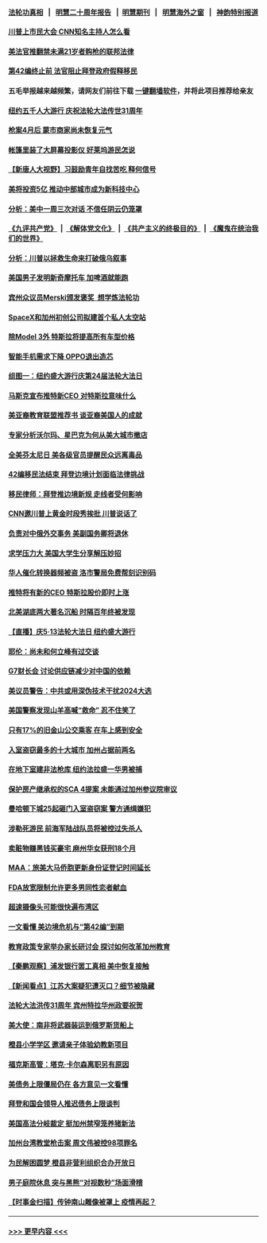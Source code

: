 #### [法轮功真相](https://github.com/gfw-breaker/truth/blob/master/README.md?t=0) &nbsp;&nbsp;|&nbsp;&nbsp; [明慧二十周年报告](https://github.com/gfw-breaker/mh-reports/blob/master/README.md?t=0) &nbsp;&nbsp;|&nbsp;&nbsp;[明慧期刊](https://github.com/gfw-breaker/mh-qikan) &nbsp;&nbsp;|&nbsp;&nbsp; [明慧海外之窗](https://github.com/gfw-breaker/mh-news/blob/master/README.md?t=0) &nbsp;&nbsp;|&nbsp;&nbsp; [神韵特别报道](https://github.com/gfw-breaker/mh-news/blob/master/shenyun.md?t=0)
#### [川普上市民大会 CNN知名主持人怎么看](../pages/nsc412/n13995100.md?t=05130943) 
#### [美法官推翻禁未满21岁者购枪的联邦法律](../pages/nsc412/n13995126.md?t=05130943) 
#### [第42编终止前 法官阻止拜登政府假释移民](../pages/nsc412/n13995077.md?t=05130943) 
#### 五毛举报越来越频繁，请网友们前往下载 [一键翻墙软件](https://github.com/gfw-breaker/ssr-accounts)，并将此项目推荐给亲友
#### [纽约五千人大游行 庆祝法轮大法传世31周年](../pages/nsc412/n13995110.md?t=05130943) 
#### [枪案4月后 蒙市商家尚未恢复元气](../pages/nsc412/n13995155.md?t=05130943) 
#### [帐篷里装了大屏幕投影仪 好莱坞游民怎说](../pages/nsc412/n13995127.md?t=05130943) 
#### [【新唐人大视野】习鼓励青年自找苦吃 释何信号](../pages/nsc412/n13995092.md?t=05130943) 
#### [美将投资5亿 推动中部城市成为新科技中心](../pages/nsc412/n13994999.md?t=05130943) 
#### [分析：美中一周三次对话 不信任阴云仍笼罩](../pages/nsc412/n13995004.md?t=05130943) 
#### [《九评共产党》](https://github.com/begood0513/9ping.md/blob/master/README.md) &nbsp;|&nbsp; [《解体党文化》](../../../../jtdwh.md/blob/master/README.md)  &nbsp;|&nbsp; [《共产主义的终极目的》](../../../../gczydzjmd.md/blob/master/README.md) &nbsp;|&nbsp; [《魔鬼在统治我们的世界》](../../../../mgztzwmdsj.md/blob/master/README.md) 
#### [分析：川普以拯救生命来打破俄乌叙事](../pages/nsc412/n13994991.md?t=05130943) 
#### [美国男子发明新奇摩托车 加啤酒就能跑](../pages/nsc412/n13994911.md?t=05130943) 
#### [宾州众议员Merski颁发褒奖  想学炼法轮功](../pages/nsc412/n13995095.md?t=05130943) 
#### [SpaceX和加州初创公司拟建首个私人太空站](../pages/nsc412/n13994382.md?t=05130943) 
#### [除Model 3外 特斯拉将提高所有车型价格](../pages/nsc412/n13994995.md?t=05130943) 
#### [智能手机需求下降 OPPO退出造芯](../pages/nsc412/n13994948.md?t=05130943) 
#### [组图一：纽约盛大游行庆第24届法轮大法日](../pages/nsc412/n13995002.md?t=05130943) 
#### [马斯克宣布推特新CEO 对特斯拉意味什么](../pages/nsc412/n13994943.md?t=05130943) 
#### [美亚裔教育联盟推荐书 谈亚裔美国人的成就](../pages/nsc412/n13994530.md?t=05130943) 
#### [专家分析沃尔玛、星巴克为何从美大城市撤店](../pages/nsc412/n13994970.md?t=05130943) 
#### [全美芬太尼日 美各级官员提醒民众远离毒品](../pages/nsc412/n13993436.md?t=05130943) 
#### [42编移民法结束 拜登边境计划面临法律挑战](../pages/nsc412/n13994898.md?t=05130943) 
#### [移民律师：拜登推边境新规 走线者受何影响](../pages/nsc412/n13994389.md?t=05130943) 
#### [CNN邀川普上黄金时段秀挨批 川普说话了](../pages/nsc412/n13994928.md?t=05130943) 
#### [负责对中俄外交事务 美副国务卿将退休](../pages/nsc412/n13994927.md?t=05130943) 
#### [求学压力大 美国大学生分享解压妙招](../pages/nsc412/n13994521.md?t=05130943) 
#### [华人催化转换器频被盗 洛市警局免费帮刻识别码](../pages/nsc412/n13976131.md?t=05130943) 
#### [推特将有新的CEO 特斯拉股价即时上涨](../pages/nsc412/n13994623.md?t=05130943) 
#### [北美湖底两大著名沉船 时隔百年终被发现](../pages/nsc412/n13994672.md?t=05130943) 
#### [【直播】庆5‧13法轮大法日 纽约盛大游行](../pages/nsc412/n13992381.md?t=05130943) 
#### [耶伦：尚未和何立峰有过交谈](../pages/nsc412/n13994845.md?t=05130943) 
#### [G7财长会 讨论供应链减少对中国的依赖](../pages/nsc412/n13994903.md?t=05130943) 
#### [美议员警告：中共或用深伪技术干扰2024大选](../pages/nsc412/n13994724.md?t=05130943) 
#### [美国警察发现山羊高喊“救命” 忍不住笑了](../pages/nsc412/n13994664.md?t=05130943) 
#### [只有17%的旧金山公交乘客 在车上感到安全](../pages/nsc412/n13994626.md?t=05130943) 
#### [入室盗窃最多的十大城市 加州占据前两名](../pages/nsc412/n13994621.md?t=05130943) 
#### [在地下室建非法枪库 纽约法拉盛一华男被捕](../pages/nsc412/n13994567.md?t=05130943) 
#### [保护房产继承权的SCA 4提案 未能通过加州参议院审议](../pages/nsc412/n13994612.md?t=05130943) 
#### [曼哈顿下城25起砸门入室盗窃案 警方通缉嫌犯](../pages/nsc412/n13994561.md?t=05130943) 
#### [涉勒死游民 前海军陆战队员将被控过失杀人](../pages/nsc412/n13994557.md?t=05130943) 
#### [卖赃物赚黑钱买豪宅 麻州华女获刑18个月](../pages/nsc412/n13994559.md?t=05130943) 
#### [MAA：旅美大马侨胞更新身份证登记时间延长](../pages/nsc412/n13994492.md?t=05130943) 
#### [FDA放宽限制允许更多男同性恋者献血](../pages/nsc412/n13994609.md?t=05130943) 
#### [超速摄像头可能很快遍布湾区](../pages/nsc412/n13994588.md?t=05130943) 
#### [一文看懂 美边境危机与“第42编”到期](../pages/nsc412/n13994476.md?t=05130943) 
#### [教育政策专家举办家长研讨会 探讨如何改革加州教育](../pages/nsc412/n13994439.md?t=05130943) 
#### [【秦鹏观察】浦发银行罢工真相 美中恢复接触](../pages/nsc412/n13994319.md?t=05130943) 
#### [【新闻看点】江苏大案疑犯遭灭口？细节被隐藏](../pages/nsc412/n13994381.md?t=05130943) 
#### [法轮大法洪传31周年 宾州特拉华州政要祝贺](../pages/nsc412/n13994428.md?t=05130943) 
#### [美大使：南非将武器装运到俄罗斯货船上](../pages/nsc412/n13994387.md?t=05130943) 
#### [橙县小学学区 邀请亲子体验幼教新项目](../pages/nsc412/n13994433.md?t=05130943) 
#### [福克斯高管：塔克‧卡尔森离职另有原因](../pages/nsc412/n13994294.md?t=05130943) 
#### [美债务上限僵局仍在 各方意见一文看懂](../pages/nsc412/n13994151.md?t=05130943) 
#### [拜登和国会领导人推迟债务上限谈判](../pages/nsc412/n13994304.md?t=05130943) 
#### [美国高法分岐裁定 挺加州禁窄笼养猪新法](../pages/nsc412/n13994375.md?t=05130943) 
#### [加州台湾教堂枪击案 周文伟被控98项罪名](../pages/nsc412/n13994288.md?t=05130943) 
#### [为民解困圆梦 橙县非营利组织合办开放日](../pages/nsc412/n13994343.md?t=05130943) 
#### [男子庭院休息 突与黑熊“对视数秒”场面滑稽](../pages/nsc412/n13993816.md?t=05130943) 
#### [【时事金扫描】传钟南山雕像被罩上 疫情再起？](../pages/nsc412/n13994286.md?t=05130943) 

----
#### [ >>> 更早内容 <<< ](../indexes/nsc412-earlier.md)
